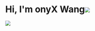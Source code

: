 # Hi, I'm onyX Wang![](https://komarev.com/ghpvc/?username=GiHccTpD&style=plastic)

![](https://github-readme-stats.vercel.app/api?username=GiHccTpD)
